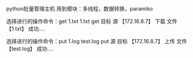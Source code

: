 python批量管理主机
     用到模块：多线程，数据转换，paramiko


选择进行的操作命令：get 1.txt 1.txt             get   目标   源
【172.16.8.7】 下载 文件【1.txt】 成功....


   选择进行的操作命令：put 1.log test.log                  put    源   目标
【172.16.8.7】 上传 文件【test.log】 成功....
